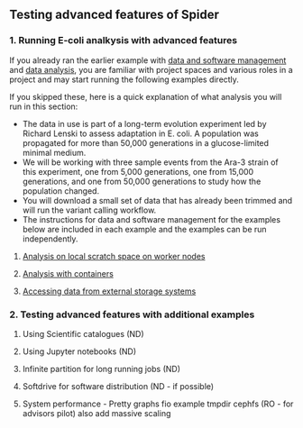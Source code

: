 ## Testing advanced features of Spider

### 1. Running E-coli analkysis with advanced features

If you already ran the earlier example with [data and software management](https://github.com/sara-nl/spidercourse/blob/master/demo-spider-roles.md) and [data analysis](https://github.com/sara-nl/spidercourse/blob/master/run-spider-jobs.md), you are familiar with project spaces and 
various roles in a project and may start running the following examples directly. 

If you skipped these, here is a quick explanation of what analysis you will run in this section:
- The data in use is part of a long-term evolution experiment 
led by Richard Lenski to assess adaptation in E. coli. A population was propagated for more than 50,000 generations in a 
glucose-limited minimal medium. 
- We will be working with three sample events from the Ara-3 strain of this experiment, 
one from 5,000 generations, one from 15,000 generations, and one from 50,000 generations to study how the population changed.
- You will download a small set of data that has already been trimmed and will run the variant calling workflow.
- The instructions for data and software management for the examples below are included in each example and the examples can be run independently.


1. [Analysis on local scratch space on worker nodes](https://github.com/sara-nl/spidercourse/blob/master/extras/tmpdir-usage.md)

2. [Analysis with containers](https://github.com/sara-nl/spidercourse/blob/master/extras/singularity-usage.md)

3. [Accessing data from external storage systems](https://github.com/sara-nl/spidercourse/blob/master/extras/macaroons-usage.md)

### 2. Testing advanced features with additional examples

1. Using Scientific catalogues (ND)

2. Using Jupyter notebooks (ND)

3. Infinite partition for long running jobs (ND)

4. Softdrive for software distribution (ND - if possible)

5. System performance - Pretty graphs fio example tmpdir cephfs (RO - for advisors pilot) also add massive scaling 
